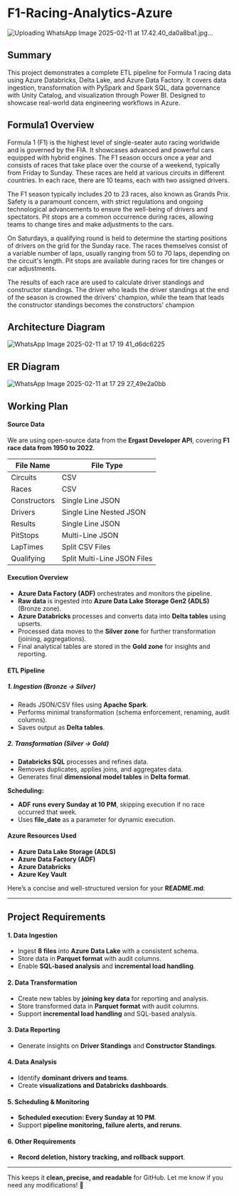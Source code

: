 
# F1-Racing-Analytics-Azure

![Uploading WhatsApp Image 2025-02-11 at 17.42.40_da0a8ba1.jpg…]()



## Summary
This project demonstrates a complete ETL pipeline for Formula 1 racing data using Azure Databricks, Delta Lake, and Azure Data Factory. It covers data ingestion, transformation with PySpark and Spark SQL, data governance with Unity Catalog, and visualization through Power BI. Designed to showcase real-world data engineering workflows in Azure.
## Formula1 Overview
Formula 1 (F1) is the highest level of single-seater auto racing worldwide and is governed by the FIA. It showcases advanced and powerful cars equipped with hybrid engines. The F1 season occurs once a year and consists of races that take place over the course of a weekend, typically from Friday to Sunday. These races are held at various circuits in different countries. In each race, there are 10 teams, each with two assigned drivers.

The F1 season typically includes 20 to 23 races, also known as Grands Prix. Safety is a paramount concern, with strict regulations and ongoing technological advancements to ensure the well-being of drivers and spectators. Pit stops are a common occurrence during races, allowing teams to change tires and make adjustments to the cars.

On Saturdays, a qualifying round is held to determine the starting positions of drivers on the grid for the Sunday race. The races themselves consist of a variable number of laps, usually ranging from 50 to 70 laps, depending on the circuit's length. Pit stops are available during races for tire changes or car adjustments.

The results of each race are used to calculate driver standings and constructor standings. The driver who leads the driver standings at the end of the season is crowned the drivers' champion, while the team that leads the constructor standings becomes the constructors' champion
## Architecture Diagram

![WhatsApp Image 2025-02-11 at 17 19 41_d6dc6225](https://github.com/user-attachments/assets/7ddee616-b802-4f8e-8f01-bb8e75e930d0)

## ER Diagram

![WhatsApp Image 2025-02-11 at 17 29 27_49e2a0bb](https://github.com/user-attachments/assets/63ba9e67-d9cb-4b61-bfb6-998c97662c04)



## **Working Plan**  

#### **Source Data**  
We are using open-source data from the **Ergast Developer API**, covering **F1 race data from 1950 to 2022**.  

| **File Name**     | **File Type**              |  
|------------------|--------------------------|  
| Circuits        | CSV                        |  
| Races           | CSV                        |  
| Constructors    | Single Line JSON           |  
| Drivers        | Single Line Nested JSON    |  
| Results        | Single Line JSON           |  
| PitStops       | Multi-Line JSON            |  
| LapTimes       | Split CSV Files            |  
| Qualifying     | Split Multi-Line JSON Files |  

#### **Execution Overview**  
- **Azure Data Factory (ADF)** orchestrates and monitors the pipeline.  
- **Raw data** is ingested into **Azure Data Lake Storage Gen2 (ADLS)** (Bronze zone).  
- **Azure Databricks** processes and converts data into **Delta tables** using upserts.  
- Processed data moves to the **Silver zone** for further transformation (joining, aggregations).  
- Final analytical tables are stored in the **Gold zone** for insights and reporting.  

#### **ETL Pipeline**  
##### **1. Ingestion (Bronze → Silver)**  
- Reads JSON/CSV files using **Apache Spark**.  
- Performs minimal transformation (schema enforcement, renaming, audit columns).  
- Saves output as **Delta tables**.  

##### **2. Transformation (Silver → Gold)**  
- **Databricks SQL** processes and refines data.  
- Removes duplicates, applies joins, and aggregates data.  
- Generates final **dimensional model tables** in **Delta format**.  

**Scheduling:**  
- **ADF runs every Sunday at 10 PM**, skipping execution if no race occurred that week.  
- Uses **file_date** as a parameter for dynamic execution.  

#### **Azure Resources Used**  
- **Azure Data Lake Storage (ADLS)**  
- **Azure Data Factory (ADF)**  
- **Azure Databricks**  
- **Azure Key Vault**

Here’s a concise and well-structured version for your **README.md**:  

---

## **Project Requirements**  

#### **1. Data Ingestion**  
- Ingest **8 files** into **Azure Data Lake** with a consistent schema.  
- Store data in **Parquet format** with audit columns.  
- Enable **SQL-based analysis** and **incremental load handling**.  

#### **2. Data Transformation**  
- Create new tables by **joining key data** for reporting and analysis.  
- Store transformed data in **Parquet format** with audit columns.  
- Support **incremental load handling** and SQL-based analysis.  

#### **3. Data Reporting**  
- Generate insights on **Driver Standings** and **Constructor Standings**.  

#### **4. Data Analysis**  
- Identify **dominant drivers and teams**.  
- Create **visualizations and Databricks dashboards**.  

#### **5. Scheduling & Monitoring**  
- **Scheduled execution: Every Sunday at 10 PM**.  
- Support **pipeline monitoring, failure alerts, and reruns**.  

#### **6. Other Requirements**  
- **Record deletion, history tracking, and rollback support**.  

---

This keeps it **clean, precise, and readable** for GitHub. Let me know if you need any modifications! 🚀



